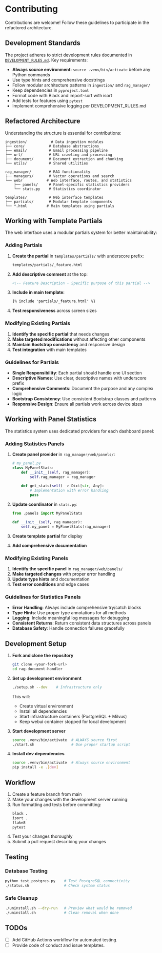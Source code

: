 # Contributing

Contributions are welcome! Follow these guidelines to participate in the refactored architecture.

## Development Standards

The project adheres to strict development rules documented in [`DEVELOPMENT_RULES.md`](../DEVELOPMENT_RULES.md). Key requirements:

- **Always source environment**: `source .venv/bin/activate` before any Python commands
- Use type hints and comprehensive docstrings
- Follow modular architecture patterns in `ingestion/` and `rag_manager/`
- Keep dependencies in `pyproject.toml`
- Format code with Black and import-sort with isort
- Add tests for features using `pytest`
- Implement comprehensive logging per DEVELOPMENT_RULES.md

## Refactored Architecture

Understanding the structure is essential for contributions:

```
ingestion/           # Data ingestion modules
├── core/           # Database abstractions
├── email/          # Email processing pipeline  
├── url/            # URL crawling and processing
├── document/       # Document extraction and chunking
└── utils/          # Shared utilities

rag_manager/        # RAG functionality
├── managers/       # Vector operations and search
└── web/           # Web interface, routes, and statistics
    ├── panels/     # Panel-specific statistics providers
    └── stats.py    # Statistics coordinator

templates/          # Web interface templates
├── partials/       # Modular template components
└── *.html         # Main templates using partials
```

## Working with Template Partials

The web interface uses a modular partials system for better maintainability:

### Adding Partials

1. **Create the partial** in `templates/partials/` with underscore prefix:
   ```bash
   templates/partials/_feature.html
   ```

2. **Add descriptive comment** at the top:
   ```html
   <!-- Feature Description - Specific purpose of this partial -->
   ```

3. **Include in main template**:
   ```html
   {% include 'partials/_feature.html' %}
   ```

4. **Test responsiveness** across screen sizes

### Modifying Existing Partials

1. **Identify the specific partial** that needs changes
2. **Make targeted modifications** without affecting other components
3. **Maintain Bootstrap consistency** and responsive design
4. **Test integration** with main templates

### Guidelines for Partials

- **Single Responsibility**: Each partial should handle one UI section
- **Descriptive Names**: Use clear, descriptive names with underscore prefix
- **Comprehensive Comments**: Document the purpose and any complex logic
- **Bootstrap Consistency**: Use consistent Bootstrap classes and patterns
- **Responsive Design**: Ensure all partials work across device sizes

## Working with Panel Statistics

The statistics system uses dedicated providers for each dashboard panel:

### Adding Statistics Panels

1. **Create panel provider** in `rag_manager/web/panels/`:
   ```python
   # my_panel.py
   class MyPanelStats:
       def __init__(self, rag_manager):
           self.rag_manager = rag_manager
           
       def get_stats(self) -> Dict[str, Any]:
           # Implementation with error handling
           pass
   ```

2. **Update coordinator** in `stats.py`:
   ```python
   from .panels import MyPanelStats
   
   def __init__(self, rag_manager):
       self.my_panel = MyPanelStats(rag_manager)
   ```

3. **Create template partial** for display
4. **Add comprehensive documentation**

### Modifying Existing Panels

1. **Identify the specific panel** in `rag_manager/web/panels/`
2. **Make targeted changes** with proper error handling
3. **Update type hints** and documentation
4. **Test error conditions** and edge cases

### Guidelines for Statistics Panels

- **Error Handling**: Always include comprehensive try/catch blocks
- **Type Hints**: Use proper type annotations for all methods
- **Logging**: Include meaningful log messages for debugging
- **Consistent Returns**: Return consistent data structures across panels
- **Database Safety**: Handle connection failures gracefully

## Development Setup

1. **Fork and clone the repository**
   ```bash
   git clone <your-fork-url>
   cd rag-document-handler
   ```

2. **Set up development environment**
   ```bash
   ./setup.sh --dev    # Infrastructure only
   ```
   This will:
   - Create virtual environment
   - Install all dependencies
   - Start infrastructure containers (PostgreSQL + Milvus)
   - Keep webui container stopped for local development

3. **Start development server**
   ```bash
   source .venv/bin/activate  # ALWAYS source first
   ./start.sh                 # Use proper startup script
   ```

4. **Install dev dependencies**
   ```bash
   source .venv/bin/activate  # Always source environment
   pip install -e .[dev]
   ```

## Workflow

1. Create a feature branch from main
2. Make your changes with the development server running
3. Run formatting and tests before committing:
   ```bash
   black .
   isort .
   flake8
   pytest
   ```
4. Test your changes thoroughly
5. Submit a pull request describing your changes

## Testing

### Database Testing
```bash
python test_postgres.py    # Test PostgreSQL connectivity
./status.sh                # Check system status
```

### Safe Cleanup
```bash
./uninstall.sh --dry-run   # Preview what would be removed
./uninstall.sh             # Clean removal when done
```

## TODOs

- [ ] Add GitHub Actions workflow for automated testing.
- [ ] Provide code of conduct and issue templates.
